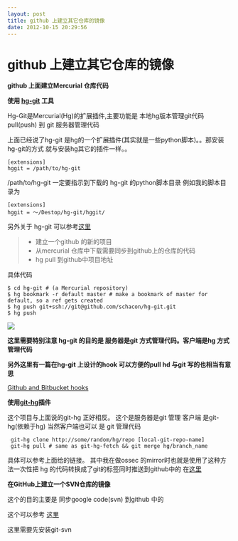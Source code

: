 ```yaml
---
layout: post
title: github 上建立其它仓库的镜像
date: 2012-10-15 20:29:56
---
```


github 上建立其它仓库的镜像
====

**github 上面建立Mercurial 仓库代码**

**使用 [hg-git](https://github.com/schacon/hg-git) 工具**

Hg-Git是Mercurial(Hg)的扩展插件,主要功能是 本地hg版本管理git代码pull(push) 到
git 服务器管理代码

上面已经说了hg-git 是hg的一个扩展插件(其实就是一些python脚本)。。那安装hg-git的方式
就与安装hg其它的插件一样。。

    [extensions]
    hggit = /path/to/hg-git

/path/to/hg-git 一定要指示到下载的 hg-git 的python脚本目录 例如我的脚本目录为

    [extensions]
    hggit = ～/Destop/hg-git/hggit/

另外关于 hg-git 可以参考[这里](http://hgtip.com/tips/advanced/2009-11-09-create-a-git-mirror/)

>*  建立一个github 的新的项目
>*  从mercurial 仓库中下载需要同步到github上的仓库的代码
>*  hg pull 到github中项目地址

具体代码

    $ cd hg-git # (a Mercurial repository)
    $ hg bookmark -r default master # make a bookmark of master for default, so a ref gets created
    $ hg push git+ssh://git@github.com/schacon/hg-git.git
    $ hg push

![](http://openapi.vdisk.me/?m=file&a=download_share_file&ss=6ecaUlt--2FuR4BMUMZlGcJ4zu84PNwbqOZrYPn3cthLlMxb--2B--2FSxWlfiS84Iq2dGUVbg--2B83nlX--2BHmhe--2B2w4cCtDjr581EOH)

__这里需要特别注意 hg-git 的目的是 服务器是git 方式管理代码。客户端是hg 方式管理代码__

__另外这里有一篇在hg-git 上设计的hook 可以方便的pull hd 与git 写的也相当有意思__

[Github and Bitbucket hooks](http://morgangoose.com/blog/2010/09/29/github-and-bitbucket-hooks/)


**使用[git-hg](https://github.com/cosmin/git-hg)插件**

这个项目与上面说的git-hg 正好相反。 这个是服务器是git 管理 客户端 是git-hg(依赖于hg) 当然客户端也可以
是 git 管理代码


     git-hg clone http://some/random/hg/repo [local-git-repo-name]
     git-hg pull # same as git-hg-fetch && git merge hg/branch_name

具体可以参考上面给的链接。 其中我在做ossec 的mirror时也就是使用了这种方法一次性把
hg 的代码转换成了git的标签同时推送到github中的 在[这里](https://github.com/xiyoulaoyuanjia/sAoccec/tree/mirror)

**在GitHub上建立一个SVN仓库的镜像**

这个的目的主要是 同步google code(svn) 到github 中的

这个可以参考 [这里](http://blog.yesmeck.com/archives/create-svn-mirror-on-github/)

这里需要先安装git-svn 














